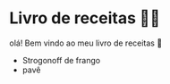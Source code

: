 # Livro de receitas :man_cook:

olá! Bem vindo ao meu livro de receitas :wave:

- Strogonoff de frango
- pavê
